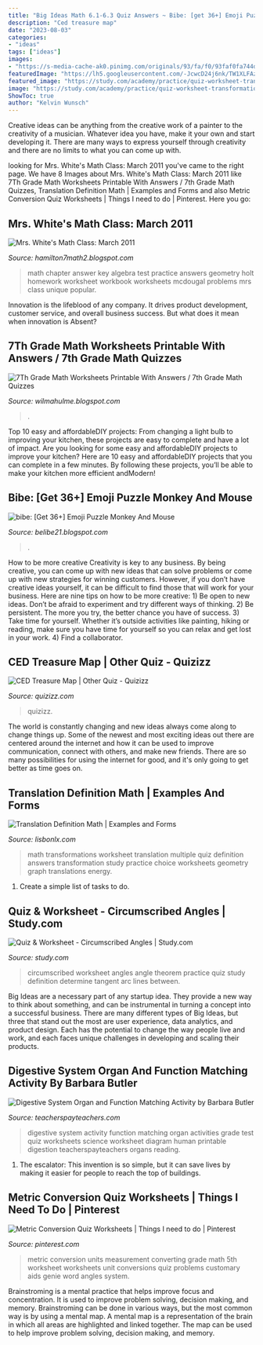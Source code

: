 ```yaml
---
title: "Big Ideas Math 6.1-6.3 Quiz Answers ~ Bibe: [get 36+] Emoji Puzzle Monkey And Mouse"
description: "Ced treasure map"
date: "2023-08-03"
categories:
- "ideas"
tags: ["ideas"]
images:
- "https://s-media-cache-ak0.pinimg.com/originals/93/fa/f0/93faf0fa744d2f3e5415395ba0dd1f20.png"
featuredImage: "https://lh5.googleusercontent.com/-JcwcD24j6nk/TW1XLFAzx1I/AAAAAAAAADE/NfC0-v7876Y/s1600/Ch3+Practice+Test+A.jpg"
featured_image: "https://study.com/academy/practice/quiz-worksheet-transformations-in-math.jpg"
image: "https://study.com/academy/practice/quiz-worksheet-transformations-in-math.jpg"
ShowToc: true
author: "Kelvin Wunsch"
---
```



Creative ideas can be anything from the creative work of a painter to the creativity of a musician. Whatever idea you have, make it your own and start developing it. There are many ways to express yourself through creativity and there are no limits to what you can come up with.

	

		
looking for Mrs. White&#039;s Math Class: March 2011 you've came to the right page. We have 8 Images about Mrs. White&#039;s Math Class: March 2011 like 7Th Grade Math Worksheets Printable With Answers / 7th Grade Math Quizzes, Translation Definition Math | Examples and Forms and also Metric Conversion Quiz Worksheets | Things I need to do | Pinterest. Here you go:
		
    
## Mrs. White&#039;s Math Class: March 2011

<img loading=lazy src="https://lh5.googleusercontent.com/-JcwcD24j6nk/TW1XLFAzx1I/AAAAAAAAADE/NfC0-v7876Y/s1600/Ch3+Practice+Test+A.jpg" onerror="this.onerror=null;this.src='https://tse3.mm.bing.net/th?id=OIP.WvLpz2RPel3FvS4yY1DwnQHaJ8&amp;pid=15.1';" alt="Mrs. White&#039;s Math Class: March 2011">

_Source: hamilton7math2.blogspot.com_

>math chapter answer key algebra test practice answers geometry holt homework worksheet workbook worksheets mcdougal problems mrs class unique popular. 

	

Innovation is the lifeblood of any company. It drives product development, customer service, and overall business success. But what does it mean when innovation is Absent?

    
## 7Th Grade Math Worksheets Printable With Answers / 7th Grade Math Quizzes

<img loading=lazy src="https://lh5.googleusercontent.com/proxy/PXpK0BGG526E5Y5bkFLFFkFDS9Ruz-r-q6OEsKluVcPJgnoCvuoaU0z0nA4GzLA60dKWFEuT7drFZ3rAX0UVutveCvdPwdLu9blf_OcXTCQlpsB8vOZGCnqWQx5oU7GAO54y4ZN4iwSN9GW04b0CaGjxCsSridMmU5-Q=w1200-h630-p-k-no-nu" onerror="this.onerror=null;this.src='https://tse3.mm.bing.net/th?id=OIP.S29FiDTqqQjFImivWrc2-wHaHx&amp;pid=15.1';" alt="7Th Grade Math Worksheets Printable With Answers / 7th Grade Math Quizzes">

_Source: wilmahulme.blogspot.com_

>. 

	

Top 10 easy and affordableDIY projects: From changing a light bulb to improving your kitchen, these projects are easy to complete and have a lot of impact.
Are you looking for some easy and affordableDIY projects to improve your kitchen? Here are 10 easy and affordableDIY projects that you can complete in a few minutes. By following these projects, you’ll be able to make your kitchen more efficient andModern!

    
## Bibe: [Get 36+] Emoji Puzzle Monkey And Mouse

<img loading=lazy src="https://i.dailymail.co.uk/1s/2020/04/09/14/27002874-0-image-a-102_1586438435602.jpg" onerror="this.onerror=null;this.src='https://tse4.mm.bing.net/th?id=OIP.pQaFApAkUiFUQYIvFnSp5QHaEc&amp;pid=15.1';" alt="bibe: [Get 36+] Emoji Puzzle Monkey And Mouse">

_Source: belibe21.blogspot.com_

>. 

	

How to be more creative
Creativity is key to any business. By being creative, you can come up with new ideas that can solve problems or come up with new strategies for winning customers. However, if you don’t have creative ideas yourself, it can be difficult to find those that will work for your business. Here are nine tips on how to be more creative: 1) Be open to new ideas. Don’t be afraid to experiment and try different ways of thinking. 2) Be persistent. The more you try, the better chance you have of success. 3) Take time for yourself. Whether it’s outside activities like painting, hiking or reading, make sure you have time for yourself so you can relax and get lost in your work. 4) Find a collaborator.

    
## CED Treasure Map | Other Quiz - Quizizz

<img loading=lazy src="https://quizizz.com/media/resource/gs/quizizz-media/quizzes/223b105f-1756-4486-87aa-5ccd7cc6f705" onerror="this.onerror=null;this.src='https://tse2.mm.bing.net/th?id=OIP.XiuCjcGIx20CJxXNEIr9hgHaFu&amp;pid=15.1';" alt="CED Treasure Map | Other Quiz - Quizizz">

_Source: quizizz.com_

>quizizz. 

	

The world is constantly changing and new ideas always come along to change things up. Some of the newest and most exciting ideas out there are centered around the internet and how it can be used to improve communication, connect with others, and make new friends. There are so many possibilities for using the internet for good, and it's only going to get better as time goes on.

    
## Translation Definition Math | Examples And Forms

<img loading=lazy src="https://study.com/academy/practice/quiz-worksheet-transformations-in-math.jpg" onerror="this.onerror=null;this.src='https://tse1.mm.bing.net/th?id=OIP.8bBR-0i2Am-m4sBwFWEg-gHaME&amp;pid=15.1';" alt="Translation Definition Math | Examples and Forms">

_Source: lisbonlx.com_

>math transformations worksheet translation multiple quiz definition answers transformation study practice choice worksheets geometry graph translations energy. 

	

1. Create a simple list of tasks to do.

    
## Quiz &amp; Worksheet - Circumscribed Angles | Study.com

<img loading=lazy src="https://study.com/academy/practice/quiz-worksheet-circumscribed-angles.jpg" onerror="this.onerror=null;this.src='https://tse1.mm.bing.net/th?id=OIP.uHv3x8y6Qb0PAh95SUSFcQHaN8&amp;pid=15.1';" alt="Quiz &amp; Worksheet - Circumscribed Angles | Study.com">

_Source: study.com_

>circumscribed worksheet angles angle theorem practice quiz study definition determine tangent arc lines between. 

	

Big Ideas are a necessary part of any startup idea. They provide a new way to think about something, and can be instrumental in turning a concept into a successful business. There are many different types of Big Ideas, but three that stand out the most are user experience, data analytics, and product design. Each has the potential to change the way people live and work, and each faces unique challenges in developing and scaling their products.

    
## Digestive System Organ And Function Matching Activity By Barbara Butler

<img loading=lazy src="https://ecdn.teacherspayteachers.com/thumbitem/Digestive-System-Organ-and-Function-Matching-Activity-1810070-1500875444/original-1810070-1.jpg" onerror="this.onerror=null;this.src='https://tse3.mm.bing.net/th?id=OIP.oNgd9h5TlVrsg45fPCPBTwAAAA&amp;pid=15.1';" alt="Digestive System Organ and Function Matching Activity by Barbara Butler">

_Source: teacherspayteachers.com_

>digestive system activity function matching organ activities grade test quiz worksheets science worksheet diagram human printable digestion teacherspayteachers organs reading. 

	

1. The escalator: This invention is so simple, but it can save lives by making it easier for people to reach the top of buildings.

    
## Metric Conversion Quiz Worksheets | Things I Need To Do | Pinterest

<img loading=lazy src="https://s-media-cache-ak0.pinimg.com/originals/93/fa/f0/93faf0fa744d2f3e5415395ba0dd1f20.png" onerror="this.onerror=null;this.src='https://tse3.mm.bing.net/th?id=OIP.bCXpRVPhdqqMWXxA8cFrigHaJl&amp;pid=15.1';" alt="Metric Conversion Quiz Worksheets | Things I need to do | Pinterest">

_Source: pinterest.com_

>metric conversion units measurement converting grade math 5th worksheet worksheets unit conversions quiz problems customary aids genie word angles system. 

	

Brainstroming is a mental practice that helps improve focus and concentration. It is used to improve problem solving, decision making, and memory. Brainstroming can be done in various ways, but the most common way is by using a mental map. A mental map is a representation of the brain in which all areas are highlighted and linked together. The map can be used to help improve problem solving, decision making, and memory.

